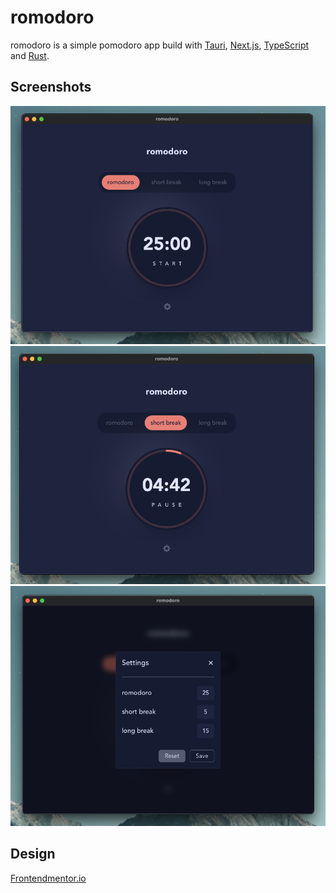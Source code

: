 # romodoro

romodoro is a simple pomodoro app build with [Tauri](https://tauri.app/), [Next.js](https://nextjs.org/), [TypeScript](https://www.typescriptlang.org/) and [Rust](https://www.rust-lang.org/).

## Screenshots

![Image](./readme_assets/preview1.png)
![Image](./readme_assets/preview2.png)
![Image](./readme_assets/preview3.png)

## Design

[Frontendmentor.io](https://www.frontendmentor.io/challenges/pomodoro-app-KBFnycJ6G)
